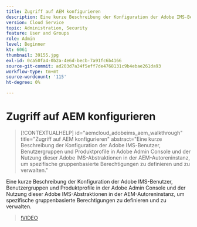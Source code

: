 ```yaml
---
title: Zugriff auf AEM konfigurieren
description: Eine kurze Beschreibung der Konfiguration der Adobe IMS-Benutzer, Benutzergruppen und Produktprofile in der Adobe Admin Console und der Nutzung dieser Adobe IMS-Abstraktionen in der AEM-Autoreninstanz, um spezifische gruppenbasierte Berechtigungen zu definieren und zu verwalten.
version: Cloud Service
topic: Administration, Security
feature: User and Groups
role: Admin
level: Beginner
kt: 6061
thumbnail: 39155.jpg
exl-id: 0ca50fa4-0b2a-4e6d-becb-7a91fc6b4166
source-git-commit: ad203d7a34f5eff7de4768131c9b4ebae261da93
workflow-type: tm+mt
source-wordcount: '115'
ht-degree: 0%

---
```


# Zugriff auf AEM konfigurieren

>[!CONTEXTUALHELP]
>id="aemcloud_adobeims_aem_walkthrough"
>title="Zugriff auf AEM konfigurieren"
>abstract="Eine kurze Beschreibung der Konfiguration der Adobe IMS-Benutzer, Benutzergruppen und Produktprofile in Adobe Admin Console und der Nutzung dieser Adobe IMS-Abstraktionen in der AEM-Autoreninstanz, um spezifische gruppenbasierte Berechtigungen zu definieren und zu verwalten."

Eine kurze Beschreibung der Konfiguration der Adobe IMS-Benutzer, Benutzergruppen und Produktprofile in der Adobe Admin Console und der Nutzung dieser Adobe IMS-Abstraktionen in der AEM-Autoreninstanz, um spezifische gruppenbasierte Berechtigungen zu definieren und zu verwalten.

>[!VIDEO](https://video.tv.adobe.com/v/39155/?quality=12&learn=on)
